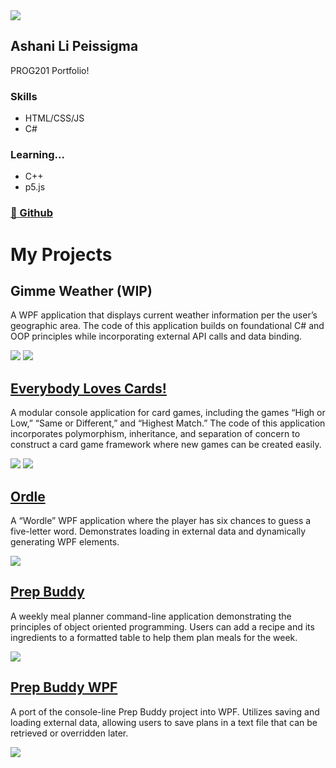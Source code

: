 <html>
    <head>
        <meta charset="UTF-8">
        <meta name="viewport" content="width=device-width, initial-scale=1.0">
        <link rel="stylesheet" href="styles.css">
        <link href="https://fonts.googleapis.com/css2?family=Open+Sans:ital,wght@0,300..800;1,300..800&display=swap" rel="stylesheet">
    </head>
    <body>
        <div id="all">
            <aside>
                <img src="img/mii2.png">
                <h1 class="center">Ashani Li Peissigma</h1>
                <p>PROG201 Portfolio!</p>
                <h3>Skills</h3>
                <ul>
                    <li>HTML/CSS/JS</li>
                    <li>C#</li>
                </ul>
                <h3>Learning...</h3>
                <ul>
                    <li>C++</li>
                    <li>p5.js</li>
                </ul>
                <h3><a href="https://github.com/apeissigma" target="_blank">🔗 Github</a></h3>
            </aside>
            <main>
                <h1>My Projects</h1>
                <section>
                    <h2>Gimme Weather (WIP)</h2>
                    <p class="indent">A WPF application that displays current weather information per the user’s geographic area. The code of this application builds on foundational C# and OOP principles while incorporating external API calls and data binding.</p>
                        <img src="img/weather1.png" class="indent">
                        <img src="img/weather2.png" class="indent">
                </section>
                <section>
                    <h2><a href="https://github.com/apeissigma/EverybodyLovesCards">Everybody Loves Cards!</a></h2>
                    <p class="indent">A modular console application for card games, including the games “High or Low,” “Same or Different,” and “Highest Match.” The code of this application incorporates polymorphism, inheritance, and separation of concern to construct a card game framework where new games can be created easily.</p>
                        <img src="img/cards1.png" class="indent">
                        <img src="img/cards2.png" class="indent">
                </section>
                <section>
                    <h2><a href="https://github.com/apeissigma/Ordle">Ordle</a></h2>
                    <p class="indent">A “Wordle” WPF application where the player has six chances to guess a five-letter word. Demonstrates loading in external data and dynamically generating WPF elements.</p>
                        <img src="img/ordle.png" class="indent">
                </section>
                <section>
                    <h2><a href="https://github.com/apeissigma/PrepBuddy">Prep Buddy</a></h2>
                    <p class="indent">A weekly meal planner command-line application demonstrating the principles of object oriented programming. Users can add a recipe and its ingredients to a formatted table to help them plan meals for the week. </p>
                        <img src="img/prepbuddyconsole.png" class="indent">
                </section>
                <section>
                    <h2><a href="https://github.com/apeissigma/PrepBuddyWPF">Prep Buddy WPF</a></h2>                
                    <p class="indent">A port of the console-line Prep Buddy project into WPF. Utilizes saving and loading external data, allowing users to save plans in a text file that can be retrieved or overridden later.</p>
                        <img src="img/prepbuddywpf.png" class="indent">
                </section>
            </main>
        </div>
    </body>
</html>
